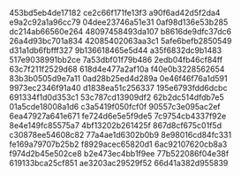 453bd5eb4de17182
ce2c66f171fe13f3
a90f6ad42d5f2da4
e9a2c92a1a96cc79
04dee23746a51e31
0af98d136e53b285
dc214ab66560e264
48097458493da107
b8616de9dfc37dc6
26a4d93bc701a834
42085402063aa3c1
5afe6befb2850549
d31a1db6fbfff327
9b136618465e5d44
a35f6832dc9b1483
517e9038991bb2ce
7a53dbf01f79b486
2edb04fb46cf84ff
63c7f211f2529d68
618d4e477a2af10a
f40e0b3228562654
83b3b0505d9e7a11
0ad28b25ed4d289a
0e46f46f76a1d591
9973ec2346f91a40
d1838ea51c256337
195e6793fdd6dcbc
691334f1d0d353c1
53c787cd13909df2
62b2dc514dfdb7e5
01a5cde18008a1d6
c3a5419f050fcf0f
90557c3e095ac2ef
6ea47927a641e671
fe724d6e5e5f9de5
7c9754cb4337f92e
8e4e149fc85575a7
4bf13202b261425f
867d8cf675c01f5d
c30878ee54608c82
77a4ae1d6302b0b9
8e98016cd84fc331
fe169a79707b25b2
f8929acec65820d1
6ac92107620cb8a3
f974d2b45e502ce8
b2e473ec4bb1f9ee
77b522086f04e38f
619133bca25cf851
ae3203ac29529f52
66d41a382d955839
